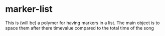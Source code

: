 marker-list
===========

This is (will be) a polymer for having markers in a list. The main object is to space them after there timevalue compared to the total time of the song
